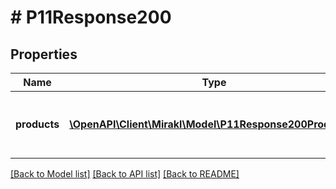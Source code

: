 # # P11Response200

## Properties

Name | Type | Description | Notes
------------ | ------------- | ------------- | -------------
**products** | [**\OpenAPI\Client\Mirakl\Model\P11Response200Products[]**](P11Response200Products.md) | List of products information with their offers | [optional]

[[Back to Model list]](../../README.md#models) [[Back to API list]](../../README.md#endpoints) [[Back to README]](../../README.md)
